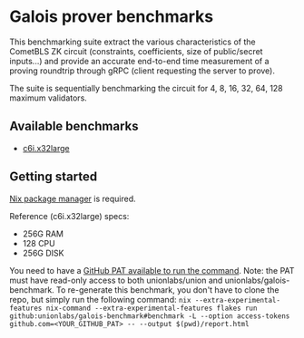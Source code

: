 # Galois prover benchmarks

This benchmarking suite extract the various characteristics of the CometBLS ZK circuit (constraints, coefficients, size of public/secret inputs...) and provide an accurate end-to-end time measurement of a proving roundtrip through gRPC (client requesting the server to prove).

The suite is sequentially benchmarking the circuit for 4, 8, 16, 32, 64, 128 maximum validators.

## Available benchmarks

- [c6i.x32large](./c6i.x32large)

## Getting started

[Nix package manager](https://nixos.org) is required.

Reference (c6i.x32large) specs:
- 256G RAM
- 128 CPU
- 256G DISK

You need to have a [GitHub PAT available to run the command](https://github.com/unionlabs/union/wiki/Personal-Access-Token-%28PAT%29-Setup). Note: the PAT must have read-only access to both unionlabs/union and unionlabs/galois-benchmark.
To re-generate this benchmark, you don't have to clone the repo, but simply run the following command: `nix --extra-experimental-features nix-command --extra-experimental-features flakes run github:unionlabs/galois-benchmark#benchmark -L --option access-tokens github.com=<YOUR_GITHUB_PAT> -- --output $(pwd)/report.html`

